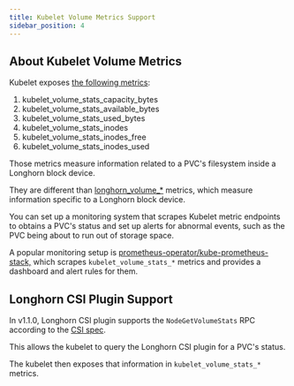 ```yaml
---
title: Kubelet Volume Metrics Support
sidebar_position: 4
---
```


## About Kubelet Volume Metrics

Kubelet exposes [the following metrics](https://github.com/kubernetes/kubernetes/blob/4b24dca228d61f4d13dcd57b46465b0df74571f6/pkg/kubelet/metrics/collectors/volume_stats.go#L27):

1. kubelet_volume_stats_capacity_bytes
1. kubelet_volume_stats_available_bytes
1. kubelet_volume_stats_used_bytes
1. kubelet_volume_stats_inodes
1. kubelet_volume_stats_inodes_free
1. kubelet_volume_stats_inodes_used

Those metrics measure information related to a PVC's filesystem inside a Longhorn block device.

They are different than [longhorn_volume_*](./metrics) metrics, which measure information specific to a Longhorn block device.

You can set up a monitoring system that scrapes Kubelet metric endpoints to obtains a PVC's status and set up alerts for abnormal events, such as the PVC being about to run out of storage space.

A popular monitoring setup is [prometheus-operator/kube-prometheus-stack,](https://github.com/prometheus-community/helm-charts/tree/main/charts/kube-prometheus-stack) which scrapes `kubelet_volume_stats_*` metrics and provides a dashboard and alert rules for them.

## Longhorn CSI Plugin Support

In v1.1.0, Longhorn CSI plugin supports the `NodeGetVolumeStats` RPC according to the [CSI spec](https://github.com/container-storage-interface/spec/blob/master/spec.md#nodegetvolumestats).

This allows the kubelet to query the Longhorn CSI plugin for a PVC's status.

The kubelet then exposes that information in `kubelet_volume_stats_*` metrics.
